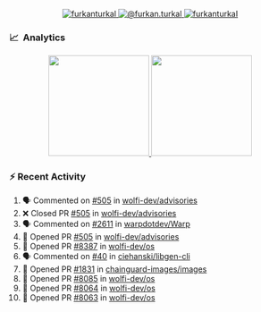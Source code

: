 <p align="center">
  <a href="https://linkedin.com/in/furkanturkal" target="blank">
    <img src="https://img.shields.io/badge/linkedin-%230077B5.svg?&style=for-the-badge&logo=linkedin&logoColor=white" alt="furkanturkal" />
  </a>
  <a href="https://medium.com/@furkan.turkal" target="blank">
    <img src="https://img.shields.io/badge/medium-%2312100E.svg?&style=for-the-badge&logo=medium&logoColor=white" alt="@furkan.turkal" />
  </a>
  <a href="https://twitter.com/furkanturkaI" target="blank">
    <img src="https://img.shields.io/badge/Twitter-1DA1F2?style=for-the-badge&logo=twitter&logoColor=white" alt="furkanturkaI" />
  </a>
</p>

### 📈 &nbsp;Analytics

<p align="center">
  <a href="https://coderstats.net/github/#Dentrax">
    <img height="180em" src="https://github-readme-stats-eight-theta.vercel.app/api?username=Dentrax&show_icons=true&theme=algolia&include_all_commits=true&count_private=true&line_height=26"/>
    <img height="180em" src="https://github-readme-stats-eight-theta.vercel.app/api/top-langs/?username=Dentrax&layout=compact&langs_count=8&theme=algolia&line_height=26"/>
  </a>
</p>

### :zap: Recent Activity

<!--START_SECTION:activity-->
1. 🗣 Commented on [#505](https://github.com/wolfi-dev/advisories/pull/505#issuecomment-1808953107) in [wolfi-dev/advisories](https://github.com/wolfi-dev/advisories)
2. ❌ Closed PR [#505](https://github.com/wolfi-dev/advisories/pull/505) in [wolfi-dev/advisories](https://github.com/wolfi-dev/advisories)
3. 🗣 Commented on [#2611](https://github.com/warpdotdev/Warp/issues/2611#issuecomment-1808913936) in [warpdotdev/Warp](https://github.com/warpdotdev/Warp)
4. 💪 Opened PR [#505](https://github.com/wolfi-dev/advisories/pull/505) in [wolfi-dev/advisories](https://github.com/wolfi-dev/advisories)
5. 💪 Opened PR [#8387](https://github.com/wolfi-dev/os/pull/8387) in [wolfi-dev/os](https://github.com/wolfi-dev/os)
6. 🗣 Commented on [#40](https://github.com/ciehanski/libgen-cli/issues/40#issuecomment-1801559913) in [ciehanski/libgen-cli](https://github.com/ciehanski/libgen-cli)
7. 💪 Opened PR [#1831](https://github.com/chainguard-images/images/pull/1831) in [chainguard-images/images](https://github.com/chainguard-images/images)
8. 💪 Opened PR [#8085](https://github.com/wolfi-dev/os/pull/8085) in [wolfi-dev/os](https://github.com/wolfi-dev/os)
9. 💪 Opened PR [#8064](https://github.com/wolfi-dev/os/pull/8064) in [wolfi-dev/os](https://github.com/wolfi-dev/os)
10. 💪 Opened PR [#8063](https://github.com/wolfi-dev/os/pull/8063) in [wolfi-dev/os](https://github.com/wolfi-dev/os)
<!--END_SECTION:activity-->
